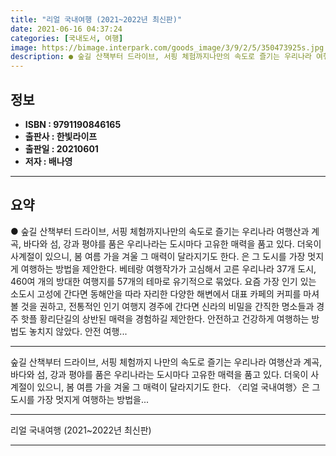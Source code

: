 ```yaml
---
title: "리얼 국내여행 (2021~2022년 최신판)"
date: 2021-06-16 04:37:24
categories: [국내도서, 여행]
image: https://bimage.interpark.com/goods_image/3/9/2/5/350473925s.jpg
description: ● 숲길 산책부터 드라이브, 서핑 체험까지나만의 속도로 즐기는 우리나라 여행산과 계곡, 바다와 섬, 강과 평야를 품은 우리나라는 도시마다 고유한 매력을 품고 있다. 더욱이 사계절이 있으니, 봄 여름 가을 겨울 그 매력이 달라지기도 한다. 은 그 도시를 가장 멋지게 여행하는 방법을 제안
---
```


## **정보**

- **ISBN : 9791190846165**
- **출판사 : 한빛라이프**
- **출판일 : 20210601**
- **저자 : 배나영**

------



## **요약**

●  숲길 산책부터 드라이브, 서핑 체험까지나만의 속도로 즐기는 우리나라 여행산과 계곡, 바다와 섬, 강과 평야를 품은 우리나라는 도시마다 고유한 매력을 품고 있다. 더욱이 사계절이 있으니, 봄 여름 가을 겨울 그 매력이 달라지기도 한다. 은 그 도시를 가장 멋지게 여행하는 방법을 제안한다. 베테랑 여행작가가 고심해서 고른 우리나라 37개 도시, 460여 개의 방대한 여행지를 57개의 테마로 유기적으로 묶었다. 요즘 가장 인기 있는 소도시 고성에 간다면 동해안을 따라 자리한 다양한 해변에서 대표 카페의 커피를 마셔볼 것을 권하고, 전통적인 인기 여행지 경주에 간다면 신라의 비밀을 간직한 명소들과 경주 핫플 황리단길의 상반된 매력을 경험하길 제안한다. 안전하고 건강하게 여행하는 방법도 놓치지 않았다. 안전 여행...

------

숲길 산책부터 드라이브, 서핑 체험까지
나만의 속도로 즐기는 우리나라 여행산과 계곡, 바다와 섬, 강과 평야를 품은 우리나라는 도시마다 고유한 매력을 품고 있다. 더욱이 사계절이 있으니, 봄 여름 가을 겨울 그 매력이 달라지기도 한다. 〈리얼 국내여행〉은 그 도시를 가장 멋지게 여행하는 방법을... 

------


리얼 국내여행 (2021~2022년 최신판) 

------


